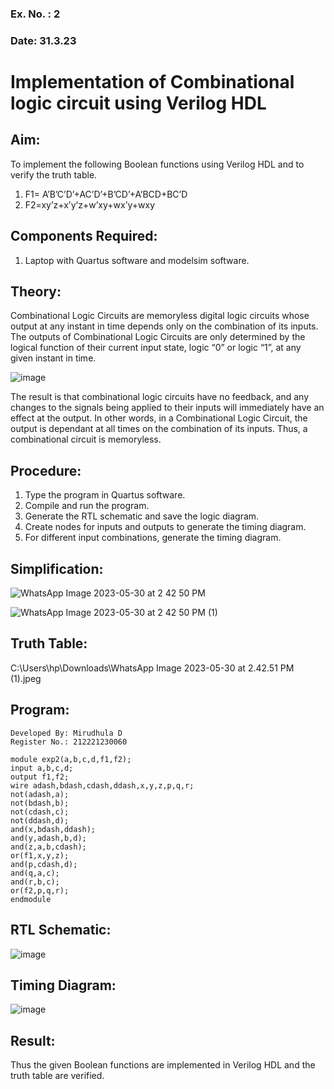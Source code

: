 ### Ex. No. : 2 
### Date: 31.3.23 
# Implementation of Combinational logic circuit using Verilog HDL
## Aim:
To implement the following Boolean functions using Verilog HDL and to verify the truth table.
1. F1= A’B’C’D’+AC’D’+B’CD’+A’BCD+BC’D
2. F2=xy’z+x’y’z+w’xy+wx’y+wxy

## Components Required:
1.	Laptop with Quartus software and modelsim software.

## Theory:
Combinational Logic Circuits are memoryless digital logic circuits whose output at any instant in time depends only on the combination of its inputs.
The outputs of Combinational Logic Circuits are only determined by the logical function of their current input state, logic “0” or logic “1”, at any given instant in time.

![image](https://github.com/rvinifa/ex.2/assets/133735746/949815d3-0912-49c7-81c0-eea1c148d48e)

The result is that combinational logic circuits have no feedback, and any changes to the signals being applied to their inputs will immediately have an effect at the output. In other words, in a Combinational Logic Circuit, the output is dependant at all times on the combination of its inputs. Thus, a combinational circuit is memoryless.

## Procedure:
1.	Type the program in Quartus software.
2.	Compile and run the program.
3.	Generate the RTL schematic and save the logic diagram.
4.	Create nodes for inputs and outputs to generate the timing diagram.
5.	For different input combinations, generate the timing diagram.

## Simplification:

![WhatsApp Image 2023-05-30 at 2 42 50 PM](https://github.com/MIRUDHULA-DHANARAJ/ex.2/assets/94828147/1699afb0-dd3d-49ab-a591-6280f95b704c)

![WhatsApp Image 2023-05-30 at 2 42 50 PM (1)](https://github.com/MIRUDHULA-DHANARAJ/ex.2/assets/94828147/4f6213ae-56aa-415d-a50c-3258210d5c69)



## Truth Table:

C:\Users\hp\Downloads\WhatsApp Image 2023-05-30 at 2.42.51 PM (1).jpeg

## Program:
```
Developed By: Mirudhula D
Register No.: 212221230060
```
```
module exp2(a,b,c,d,f1,f2);
input a,b,c,d;
output f1,f2;
wire adash,bdash,cdash,ddash,x,y,z,p,q,r;
not(adash,a);
not(bdash,b);
not(cdash,c);
not(ddash,d);
and(x,bdash,ddash);
and(y,adash,b,d);
and(z,a,b,cdash);
or(f1,x,y,z);
and(p,cdash,d);
and(q,a,c);
and(r,b,c);
or(f2,p,q,r);
endmodule
```

## RTL Schematic:

![image](https://github.com/MIRUDHULA-DHANARAJ/ex.2/assets/94828147/63963c28-3e1f-45eb-9c4c-4c00e3d022ab)

## Timing Diagram:

![image](https://github.com/MIRUDHULA-DHANARAJ/ex.2/assets/94828147/0bd5683b-5d98-4398-a05f-01b8f4024503)


## Result:

Thus the given Boolean functions are implemented in Verilog HDL and the truth table are verified.



